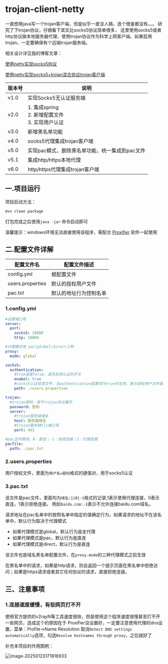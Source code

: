 # trojan-client-netty

一直想用java写一个trojan客户端，但是似乎一直没人搞，连个借鉴都没有。。。
研究了下trojan协议，仔细看下其实比socks5协议简单很多，
这里使用socks5或者http协议做本地服务器代理，使用trojan协议作为科学上网客户端，如果启用trojan，一定要确保有个远端trojan服务端。

相关设计详见我的博客文章：

[使用netty实现socks5协议](http://blog.kdyzm.cn/post/70)

[使用netty实现socks5+trojan混合协议trojan客户端](http://blog.kdyzm.cn/post/71)

|版本号|说明|
|---|---|
|v1.0|实现Socks5无认证服务端|
|v2.0|1. 集成spring<br/>2. 新增配置文件<br/>3. 实现用户认证|
|v3.0|新增黑名单功能|
|v4.0|socks5代理集成trojan客户端|
|v5.0|实现pac模式，删除黑名单功能，统一集成到pac文件|
|v5.1|集成http/https本地代理|
|v6.0|http/https代理集成trojan客户端|

## 一.项目运行

项目启动方法：

```bash
mvn clean package
```

打包完成之后使用`java -jar` 命令启动即可

温馨提示：windows环境无法直接使用该程序，需配合 [Proxifier](https://www.proxifier.com/download/) 软件一起使用

## 二.配置文件详解

|配置文件名|配置文件描述|
|---|---|
|config.yml|根配置文件|
|users.properties|默认的授权用户文件|
|pac.txt|默认的地址行为控制名单|

### 1.config.yml

```yaml
#设置端口号
server:
  port:
    socks5: 10808
    http: 10809

#代理模式有 pac|global|direct三种
proxy:
  mode: global

socks5:
  authentication:
    #true或者false，是否启用认证的开关
    enabel: true
    #socks5认证信息文件，当authentication配置项为true时生效，表示授权用户文件路径，存储着用户名:密码键值对
    path: ./users.properties

trojan:
  #trojan密码，用于trojan协议握手
  password: 密码
  server:
    #trojan服务端域名
    host: 服务器域名
    #trojan服务端tls端口号
    port: 443

#pac文件路径，0：直连；-1：拒绝连接；1：代理连接
pacfile:
  path: ./pac.txt
```

### 2.users.properties

用户授权文件，里面为`用户名=密码`格式的键值对，用于socks5认证

### 3.pac.txt

该文件是pac文件，里面均为`域名:1|0|-1`格式的记录,1表示使用代理连接，0表示直连，1表示拒绝连接。 例如`baidu.com:-1`表示不允许连接baidu.com域名。

请求地址在pac名单中的按照名单中指定的值确定行为，如果请求的地址不在该名单中，默认行为取决于代理模式

- 如果代理模式是global，默认行为是走代理
- 如果代理模式是pac，默认行为是直连
- 如果代理模式是direct，默认行为是直连

该文件也是域名黑名单配置文件，在`proxy.mode`的三种代理模式之前生效

在黑名单中的请求，如果是http请求，则会返回一个提示页面在黑名单中拒绝访问；如果是https请求或者其它任何协议的请求，直接拒绝连接。

## 三、注意事项

### 1.连接速度缓慢，有些网页打不开

使用官方提供的v2rayN等工具速度很快，但是使用这个程序速度很慢甚至打不开一些网页，造成这个的原因在于 Proxifier没设置好，一定要注意使用代理的dns设置，菜单：Profile->Name Resolution
取消`Detect DNS settings automatically`选项，勾选`Resolve hostnames through proxy`，之后就好了


补充本项目的作用图例：

![image-20250123171816933](https://blog.kdyzm.cn/blog/public/2025/01/23/143e44b6-e023-4dab-b516-1ee1ccc5fb9e.png)
